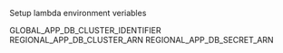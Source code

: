 Setup lambda environment veriables

GLOBAL_APP_DB_CLUSTER_IDENTIFIER	<global cluster identifieder>
REGIONAL_APP_DB_CLUSTER_ARN	<Database cluster ARN to failover>
REGIONAL_APP_DB_SECRET_ARN	<Secret Manager ARN>
